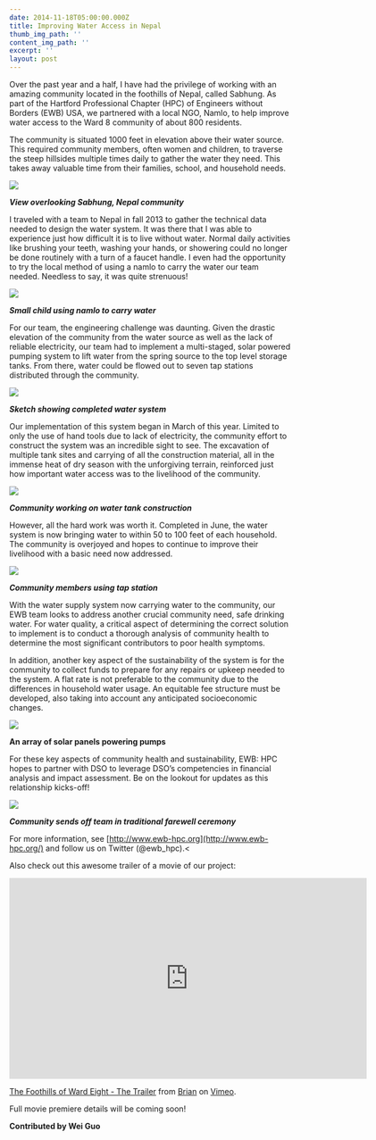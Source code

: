 ```yaml
---
date: 2014-11-18T05:00:00.000Z
title: Improving Water Access in Nepal
thumb_img_path: ''
content_img_path: ''
excerpt: ''
layout: post
---
```

Over the past year and a half, I have had the privilege of working with an amazing community located in the foothills of Nepal, called Sabhung. As part of the Hartford Professional Chapter (HPC) of Engineers without Borders (EWB) USA, we partnered with a local NGO, Namlo, to help improve water access to the Ward 8 community of about 800 residents. 

The community is situated 1000 feet in elevation above their water source. This required community members, often women and children, to traverse the steep hillsides multiple times daily to gather the water they need. This takes away valuable time from their families, school, and household needs.

![](/images/415055_orig.png)

***View overlooking Sabhung, Nepal community***


I traveled with a team to Nepal in fall 2013 to gather the technical data needed to design the water system. It was there that I was able to experience just how difficult it is to live without water. Normal daily activities like brushing your teeth, washing your hands, or showering could no longer be done routinely with a turn of a faucet handle. I even had the opportunity to try the local method of using a namlo to carry the water our team needed. Needless to say, it was quite strenuous! 

![](/images/9378444_orig.png)

***Small child using namlo to carry water***


For our team, the engineering challenge was daunting. Given the drastic elevation of the community from the water source as well as the lack of reliable electricity, our team had to implement a multi-staged, solar powered pumping system to lift water from the spring source to the top level storage tanks. From there, water could be flowed out to seven tap stations distributed through the community.

![](/images/4394380_orig.png)

***Sketch showing completed water system***


Our implementation of this system began in March of this year. Limited to only the use of hand tools due to lack of electricity, the community effort to construct the system was an incredible sight to see. The excavation of multiple tank sites and carrying of all the construction material, all in the immense heat of dry season with the unforgiving terrain, reinforced just how important water access was to the livelihood of the community. 

![](/images/8313267_orig.png)

***Community working on water tank construction***


However, all the hard work was worth it. Completed in June, the water system is now bringing water to within 50 to 100 feet of each household. The community is overjoyed and hopes to continue to improve their livelihood with a basic need now addressed. 

![](/images/4162549_orig.png)

***Community members using tap station***


With the water supply system now carrying water to the community, our EWB team looks to address another crucial community need, safe drinking water. For water quality, a critical aspect of determining the correct solution to implement is to conduct a thorough analysis of community health to determine the most significant contributors to poor health symptoms.  

In addition, another key aspect of the sustainability of the system is for the community to collect funds to prepare for any repairs or upkeep needed to the system. A flat rate is not preferable to the community due to the differences in household water usage. An equitable fee structure must be developed, also taking into account any anticipated socioeconomic changes. 

![](/images/1933454_orig.png)

**An array of solar panels powering pumps**


For these key aspects of community health and sustainability, EWB: HPC hopes to partner with DSO to leverage DSO’s competencies in financial analysis and impact assessment. Be on the lookout for updates as this relationship kicks-off!

![](/images/1769871_orig.png)

***Community sends off team in traditional farewell ceremony***


For more information, see [http://www.ewb-hpc.org](http://www.ewb-hpc.org/) and follow us on Twitter (@ewb_hpc).<

Also check out this awesome trailer of a movie of our project: 

<iframe src="https://player.vimeo.com/video/96529628" width="640" height="360" frameborder="0" allow="autoplay; fullscreen" allowfullscreen></iframe>
<p><a href="https://vimeo.com/96529628">The Foothills of Ward Eight - The Trailer</a> from <a href="https://vimeo.com/videotaping">Brian</a> on <a href="https://vimeo.com">Vimeo</a>.</p>

Full movie premiere details will be coming soon! 

**Contributed by Wei Guo**